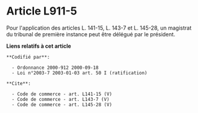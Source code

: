 # Article L911-5

Pour l'application des articles L. 141-15, L. 143-7 et L. 145-28, un magistrat du tribunal de première instance peut être
délégué par le président.

**Liens relatifs à cet article**

	**Codifié par**:

	  - Ordonnance 2000-912 2000-09-18
	  - Loi n°2003-7 2003-01-03 art. 50 I (ratification)

	**Cite**:

	  - Code de commerce - art. L141-15 (V)
	  - Code de commerce - art. L143-7 (V)
	  - Code de commerce - art. L145-28 (V)
